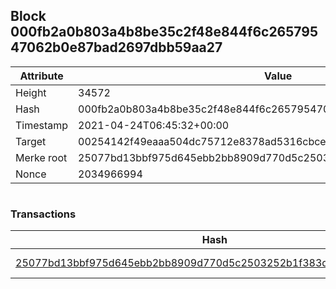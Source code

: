 ## Block 000fb2a0b803a4b8be35c2f48e844f6c26579547062b0e87bad2697dbb59aa27

Attribute | Value
--- | ---
Height | 34572
Hash | 000fb2a0b803a4b8be35c2f48e844f6c26579547062b0e87bad2697dbb59aa27
Timestamp | 2021-04-24T06:45:32+00:00
Target | 00254142f49eaaa504dc75712e8378ad5316cbcead634704b3734b6271167cc4
Merke root | 25077bd13bbf975d645ebb2bb8909d770d5c2503252b1f383d206bd6992dc93f
Nonce | 2034966994

```

```

### Transactions

Hash | Amount
--- | ---
[25077bd13bbf975d645ebb2bb8909d770d5c2503252b1f383d206bd6992dc93f](25077bd13bbf975d645ebb2bb8909d770d5c2503252b1f383d206bd6992dc93f.md) | 10.00000000 SKEPTI 
